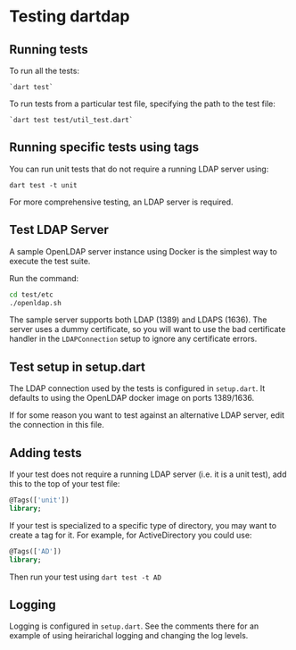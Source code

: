 # Testing dartdap

## Running tests

To run all the tests:

    `dart test`

To run tests from a particular test file, specifying the path to the
test file:

    `dart test test/util_test.dart`

## Running specific tests using tags

You can run unit tests that do not require a running LDAP server using:

`dart test -t unit`

For more comprehensive testing, an LDAP server is required.

## Test LDAP Server

A sample OpenLDAP
server instance using Docker is the simplest way to execute the test suite.

Run the command:

```bash
cd test/etc
./openldap.sh
```

The sample server supports both LDAP (1389) and LDAPS (1636). The server uses a dummy certificate, so
you will want to use the bad certificate handler in the `LDAPConnection` setup to ignore any certificate errors.

## Test setup in setup.dart

The LDAP connection used by the tests is configured in `setup.dart`. It defaults to using the OpenLDAP docker image on
ports 1389/1636.

If for some reason you want to test against an alternative LDAP server, edit the connection in this file.

## Adding tests

If  your test does not require a running LDAP server (i.e. it is a unit test), add this to the top of your
test file:

```dart
@Tags(['unit'])
library;
```

If your test is specialized to a specific type of directory, you may want to create a tag for it. For example,
for ActiveDirectory you could use:

```dart
@Tags(['AD'])
library;
```

Then run your test using  `dart test -t AD`

## Logging

Logging is configured in `setup.dart`. See the comments there for an example of
using heirarichal logging and changing the log levels.